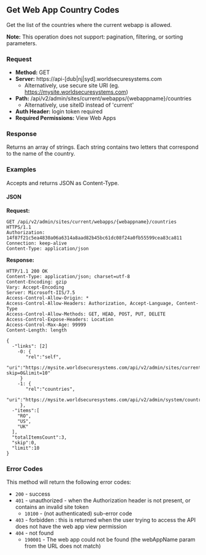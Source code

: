 ## Get Web App Country Codes

Get the list of the countries where the current webapp is allowed.

**Note:** This operation does not support: pagination, filtering, or sorting parameters.  

### Request

* **Method:** GET
* **Server:** https://api-[dub|nj|syd].worldsecuresystems.com
  * Alternatively, use secure site URI (eg. https://mysite.worldsecuresystems.com)
* **Path:** /api/v2/admin/sites/current/webapps/{webappname}/countries
  * Alternatively, use siteID instead of 'current'
* **Auth Header:** login token required
* **Required Permissions:** View Web Apps

### Response

Returns an array of strings. Each string contains two letters that correspond to the name of the country.

### Examples

Accepts and returns JSON as Content-Type.

#### JSON

**Request:**
~~~
GET /api/v2/admin/sites/current/webapps/{webappname}/countries HTTPS/1.1
Authorization: 14f87f21c5ea4830a06a6314a8aad82b45bc61dc08f24a0fb55599cea83ca811
Connection: keep-alive
Content-Type: application/json
~~~

**Response:**

~~~
HTTP/1.1 200 OK
Content-Type: application/json; charset=utf-8
Content-Encoding: gzip
Vary: Accept-Encoding
Server: Microsoft-IIS/7.5
Access-Control-Allow-Origin: *
Access-Control-Allow-Headers: Authorization, Accept-Language, Content-Type
Access-Control-Allow-Methods: GET, HEAD, POST, PUT, DELETE
Access-Control-Expose-Headers: Location
Access-Control-Max-Age: 99999
Content-Length: length
 
{
  -"links": [2]
    -0: {
       "rel":"self",
       "uri":"https://mysite.worldsecuresystems.com/api/v2/admin/sites/current/webapps/Helpers/countries?skip=0&limit=10"
     }
    -1: {
       "rel":"countries",
       "uri":"https://mysite.worldsecuresystems.com/api/v2/admin/system/countries"
     },
  -"items":[
    "RO",
    "US",
    "UK"
  ],
  "totalItemsCount":3,
  "skip":0,
  "limit":10
}
~~~

### Error Codes

This method will return the following error codes:

* `200` - success
* `401` - unauthorized - when the Authorization header is not present, or contains an invalid site token
	* `10100` - (not authenticated) sub-error code
* `403` - forbidden : this is returned when the user trying to access the API does not have the web app view permission
* `404` - not found
  * `190001` - The web app could not be found (the webAppName param from the URL does not match)
